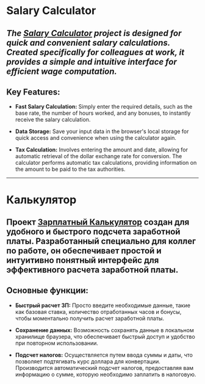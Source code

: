 # Salary Calculator
## _The [Salary Calculator](https://artursha.github.io/Salary-calculator/) project is designed for quick and convenient salary calculations. Created specifically for colleagues at work, it provides a simple and intuitive interface for efficient wage computation._



## Key Features:
- **Fast Salary Calculation:** Simply enter the required details, such as the base rate, the number of hours worked, and any bonuses, to instantly receive the salary calculation.

- **Data Storage:** Save your input data in the browser's local storage for quick access and convenience when using the calculator again.

- **Tax Calculation:** Involves entering the amount and date, allowing for automatic retrieval of the dollar exchange rate for conversion. The calculator performs automatic tax calculations, providing information on the amount to be paid to the tax authorities.
---
#  Калькулятор

## Проект [Зарплатный Калькулятор](https://artursha.github.io/Salary-calculator/) создан для удобного и быстрого подсчета заработной платы. Разработанный специально для коллег по работе, он обеспечивает простой и интуитивно понятный интерфейс для эффективного расчета заработной платы.

## Основные функции:
- **Быстрый расчет ЗП:** Просто введите необходимые данные, такие как базовая ставка, количество отработанных часов и бонусы, чтобы моментально получить расчет заработной платы.

- **Сохранение данных:** Возможность сохранять данные в локальном хранилище браузера, что обеспечивает быстрый доступ и удобство при повторном использовании.

- **Подсчет налогов:** Осуществляется путем ввода суммы и даты, что позволяет подтягивать курс доллара для конвертации. Производится автоматический подсчет налогов, предоставляя вам информацию о сумме, которую необходимо заплатить в налоговую.